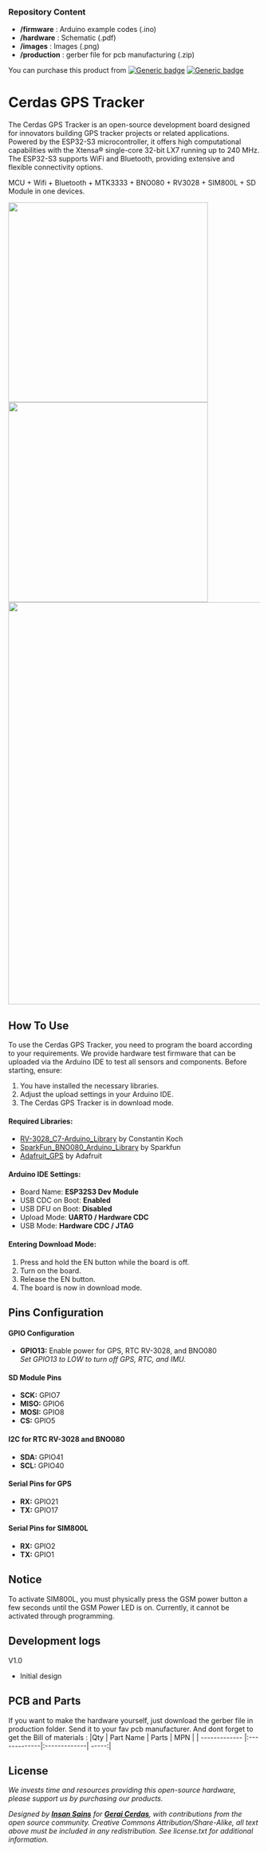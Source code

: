### Repository Content
* **/firmware** : Arduino example codes (.ino)
* **/hardware** : Schematic (.pdf)
* **/images** : Images (.png)
* **/production** : gerber file for pcb manufacturing (.zip)

You can purchase this product from [![Generic badge](https://img.shields.io/badge/Indonesia-Tokopedia-<COLOR>.svg)](https://www.tokopedia.com/geraicerdas/cerdas-gps-tracker-with-sim800-bno08x-and-rtc-esp32-s3) 
[![Generic badge](https://img.shields.io/badge/Worldwide-Tindie-blue)](https://www.tindie.com/products/geraicerdas/cerdas-uwb-tracker/)

# Cerdas GPS Tracker
The Cerdas GPS Tracker is an open-source development board designed for innovators building GPS tracker projects or related applications. Powered by the ESP32-S3 microcontroller, it offers high computational capabilities with the Xtensa® single-core 32-bit LX7 running up to 240 MHz. The ESP32-S3 supports WiFi and Bluetooth, providing extensive and flexible connectivity options.

MCU + Wifi + Bluetooth + MTK3333 + BNO080 + RV3028 + SIM800L + SD Module in one devices. 

<p float="left">
<img src="https://images.tokopedia.net/img/cache/900/VqbcmM/2024/3/5/956ddca7-6f69-4bfd-af2c-20b0f65653b0.jpg" width=400 /> 
<img src="https://images.tokopedia.net/img/cache/900/VqbcmM/2024/3/5/6e6649c4-8bc8-446e-a27e-64b5063150c8.jpg" width=400 /> 
<img src="https://images.tokopedia.net/img/cache/900/VqbcmM/2024/3/5/35240397-ed30-49b1-834f-22866227cd32.jpg" width=805 />
</p>

## How To Use
To use the Cerdas GPS Tracker, you need to program the board according to your requirements. We provide hardware test firmware that can be uploaded via the Arduino IDE to test all sensors and components. Before starting, ensure:

1. You have installed the necessary libraries.
2. Adjust the upload settings in your Arduino IDE.
3. The Cerdas GPS Tracker is in download mode.

#### Required Libraries:
- [RV-3028_C7-Arduino_Library](https://github.com/constiko/RV-3028_C7-Arduino_Library) by Constantin Koch
- [SparkFun_BNO080_Arduino_Library](https://github.com/sparkfun/SparkFun_BNO080_Arduino_Library) by Sparkfun
- [Adafruit_GPS](https://github.com/adafruit/Adafruit_GPS) by Adafruit

#### Arduino IDE Settings:
- Board Name: **ESP32S3 Dev Module**
- USB CDC on Boot: **Enabled**
- USB DFU on Boot: **Disabled**
- Upload Mode: **UART0 / Hardware CDC**
- USB Mode: **Hardware CDC / JTAG**

#### Entering Download Mode:
1. Press and hold the EN button while the board is off.
2. Turn on the board.
3. Release the EN button.
4. The board is now in download mode.

## Pins Configuration

#### GPIO Configuration
- **GPIO13:** Enable power for GPS, RTC RV-3028, and BNO080  
  *Set GPIO13 to LOW to turn off GPS, RTC, and IMU.*

#### SD Module Pins
- **SCK:** GPIO7
- **MISO:** GPIO6
- **MOSI:** GPIO8
- **CS:** GPIO5

#### I2C for RTC RV-3028 and BNO080
- **SDA:** GPIO41
- **SCL:** GPIO40

#### Serial Pins for GPS
- **RX:** GPIO21
- **TX:** GPIO17

#### Serial Pins for SIM800L
- **RX:** GPIO2
- **TX:** GPIO1

## Notice
To activate SIM800L, you must physically press the GSM power button a few seconds until the GSM Power LED is on. Currently, it cannot be activated through programming.

## Development logs
V1.0
- Initial design

## PCB and Parts
If you want to make the hardware yourself, just download the gerber file in production folder. Send it to your fav pcb manufacturer. And dont forget to get the Bill of materials :
|Qty | Part Name | Parts | MPN |
| ------------- |:-------------|:-------------| -----:|

## License
*We invests time and resources providing this open-source hardware, please support us by purchasing our products.*

*Designed by **[Insan Sains](https://www.youtube.com/insansains)** for **[Gerai Cerdas](https://geraicerdas.com)**, with contributions from the open source community. Creative Commons Attribution/Share-Alike, all text above must be included in any redistribution. See license.txt for additional information.*
